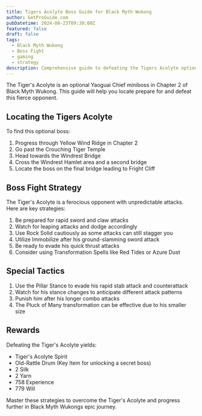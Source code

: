 ```yaml
---
title: Tigers Acolyte Boss Guide for Black Myth Wukong
author: GetProGuide.com
pubDatetime: 2024-08-23T09:30:00Z
featured: false
draft: false
tags:
  - Black Myth Wukong
  - Boss Fight
  - gaming
  - strategy
description: Comprehensive guide to defeating the Tigers Acolyte optional miniboss in Black Myth Wukong including location tips attack patterns and strategies.
---
```


The Tiger's Acolyte is an optional Yaoguai Chief miniboss in Chapter 2 of Black Myth Wukong. This guide will help you locate prepare for and defeat this fierce opponent.

## Locating the Tigers Acolyte

To find this optional boss:

1. Progress through Yellow Wind Ridge in Chapter 2
2. Go past the Crouching Tiger Temple
3. Head towards the Windrest Bridge
4. Cross the Windrest Hamlet area and a second bridge
5. Locate the boss on the final bridge leading to Fright Cliff

## Boss Fight Strategy

The Tiger's Acolyte is a ferocious opponent with unpredictable attacks. Here are key strategies:

1. Be prepared for rapid sword and claw attacks
2. Watch for leaping attacks and dodge accordingly
3. Use Rock Solid cautiously as some attacks can still stagger you
4. Utilize Immobilize after his ground-slamming sword attack
5. Be ready to evade his quick thrust attacks
6. Consider using Transformation Spells like Red Tides or Azure Dust

## Special Tactics

1. Use the Pillar Stance to evade his rapid stab attack and counterattack
2. Watch for his stance changes to anticipate different attack patterns
3. Punish him after his longer combo attacks
4. The Pluck of Many transformation can be effective due to his smaller size

## Rewards

Defeating the Tiger's Acolyte yields:
- Tiger's Acolyte Spirit
- Old-Rattle Drum (Key Item for unlocking a secret boss)
- 2 Silk
- 2 Yarn
- 758 Experience
- 779 Will

Master these strategies to overcome the Tiger's Acolyte and progress further in Black Myth Wukongs epic journey.